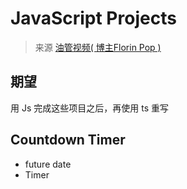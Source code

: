 # **JavaScript Projects**  

> 来源 [油管视频(
> 博主Florin Pop
> )](https://www.youtube.com/watch?v=dtKciwk_si4&list=PLFbZJxPQbKn4Jooafm5_i8bM-nnk2s909&index=1&t=10s)

## 期望
用 Js 完成这些项目之后，再使用 ts 重写  

## Countdown Timer
- future date
- Timer
